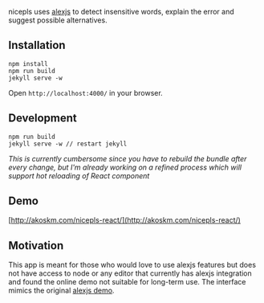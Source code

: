 nicepls uses [alexjs](https://github.com/wooorm/alex) to
detect insensitive words, explain
the error and suggest possible alternatives.

Installation
---
```
npm install
npm run build
jekyll serve -w
```

Open `http://localhost:4000/` in your browser.

Development
---
```
npm run build
jekyll serve -w // restart jekyll
```
*This is currently cumbersome since you have to rebuild the bundle after every change,
but I'm already working on a refined process which will support hot reloading of React component*

Demo
---
[http://akoskm.com/nicepls-react/](http://akoskm.com/nicepls-react/)

Motivation
---
This app is meant for those who would love to use alexjs features but does not have access
to node or any editor that currently has alexjs integration and found the online demo not suitable for long-term use.
The interface mimics the original [alexjs demo](http://alexjs.com/#demo).